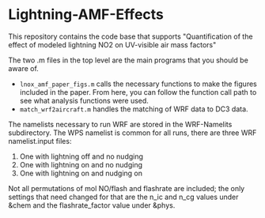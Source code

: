 # Lightning-AMF-Effects
This repository contains the code base that supports "Quantification of the effect of modeled lightning NO2 on UV-visible air mass factors"

The two .m files in the top level are the main programs that you should be aware of.

* `lnox_amf_paper_figs.m` calls the necessary functions to make the figures included in the paper. From here, you can follow the function call path to see what analysis functions were used.
* `match_wrf2aircraft.m` handles the matching of WRF data to DC3 data.

The namelists necessary to run WRF are stored in the WRF-Namelits subdirectory. The WPS namelist is common for all runs, there are three WRF
namelist.input files:

1. One with lightning off and no nudging
2. One with lightning on and no nudging
3. One with lightning on and nudging on

Not all permutations of mol NO/flash and flashrate are included; the only settings that need changed for that are the 
n\_ic and n\_cg values under &chem and the flashrate\_factor value under &phys.
